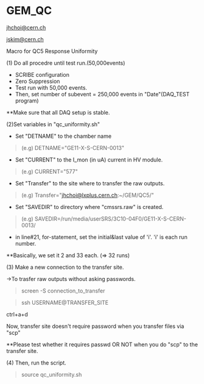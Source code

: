 # GEM_QC

jhchoi@cern.ch

jskim@cern.ch


 Macro for QC5 Response Uniformity

(1) Do all procedre until test run.(50,000events)

- SCRIBE configuration
- Zero Suppression
- Test run with 50,000 events.
- Then, set number of subevent = 250,000 events in "Date"(DAQ_TEST program)


**Make sure that all DAQ setup is stable.




(2)Set variables in "qc_uniformity.sh"
- Set "DETNAME" to the chamber name
>(e.g) DETNAME="GE11-X-S-CERN-0013"

- Set "CURRENT" to the I_mon (in uA) current in HV module.
> (e.g) CURRENT="577"

- Set "Transfer" to the site where to transfer the raw outputs.
>(e.g) Transfer="jhchoi@lxplus.cern.ch:~/GEM/QC5/"

- Set "SAVEDIR" to directory where "cmssrs.raw" is created.
>(e.g) SAVEDIR=/run/media/userSRS/3C10-04F0/GE11-X-S-CERN-0013/

- in line#21, for-statement, set the initial&last value of 'i'. 
'i' is each run number.

**Basically, we set it 2 and 33 each. (=> 32 runs)


(3) Make a new connection to the transfer site.

->To trasfer raw outputs without asking passwords.

> screen -S connection_to_transfer


> ssh USERNAME@TRANSFER_SITE

ctrl+a+d

Now, transfer site doesn't require password when you transfer files via "scp"

**Please test whether it requires passwd OR NOT when you do "scp" to the transfer site.


(4) Then, run the script.
> source qc_uniformity.sh












